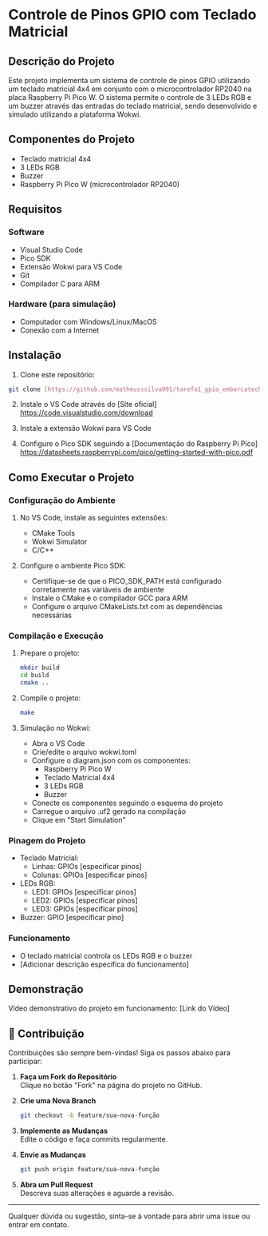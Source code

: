 # Controle de Pinos GPIO com Teclado Matricial

## Descrição do Projeto
Este projeto implementa um sistema de controle de pinos GPIO utilizando um teclado matricial 4x4 em conjunto com o microcontrolador RP2040 na placa Raspberry Pi Pico W. O sistema permite o controle de 3 LEDs RGB e um buzzer através das entradas do teclado matricial, sendo desenvolvido e simulado utilizando a plataforma Wokwi.

## Componentes do Projeto
- Teclado matricial 4x4
- 3 LEDs RGB
- Buzzer
- Raspberry Pi Pico W (microcontrolador RP2040)

## Requisitos
### Software
- Visual Studio Code
- Pico SDK
- Extensão Wokwi para VS Code
- Git
- Compilador C para ARM

### Hardware (para simulação)
- Computador com Windows/Linux/MacOS
- Conexão com a Internet

## Instalação
1. Clone este repositório:
```bash
git clone [https://github.com/matheusssilva991/tarefa1_gpio_embarcatech.git]
```

2. Instale o VS Code através do [Site oficial] https://code.visualstudio.com/download

3. Instale a extensão Wokwi para VS Code

4. Configure o Pico SDK seguindo a [Documentação do Raspberry Pi
Pico] https://datasheets.raspberrypi.com/pico/getting-started-with-pico.pdf

## Como Executar o Projeto

### Configuração do Ambiente
1. No VS Code, instale as seguintes extensões:
   - CMake Tools
   - Wokwi Simulator
   - C/C++

2. Configure o ambiente Pico SDK:
   - Certifique-se de que o PICO_SDK_PATH está configurado corretamente nas variáveis de ambiente
   - Instale o CMake e o compilador GCC para ARM
   - Configure o arquivo CMakeLists.txt com as dependências necessárias

### Compilação e Execução
1. Prepare o projeto:
   ```bash
   mkdir build
   cd build
   cmake ..
   ```

2. Compile o projeto:
   ```bash
   make
   ```

3. Simulação no Wokwi:
   - Abra o VS Code
   - Crie/edite o arquivo wokwi.toml
   - Configure o diagram.json com os componentes:
     * Raspberry Pi Pico W
     * Teclado Matricial 4x4
     * 3 LEDs RGB
     * Buzzer
   - Conecte os componentes seguindo o esquema do projeto
   - Carregue o arquivo .uf2 gerado na compilação
   - Clique em "Start Simulation"

### Pinagem do Projeto
- Teclado Matricial:
  * Linhas: GPIOs [especificar pinos]
  * Colunas: GPIOs [especificar pinos]
- LEDs RGB:
  * LED1: GPIOs [especificar pinos]
  * LED2: GPIOs [especificar pinos]
  * LED3: GPIOs [especificar pinos]
- Buzzer: GPIO [especificar pino]

### Funcionamento
- O teclado matricial controla os LEDs RGB e o buzzer
- [Adicionar descrição específica do funcionamento]

## Demonstração
Vídeo demonstrativo do projeto em funcionamento: [Link do Vídeo]

## 📝 Contribuição

Contribuições são sempre bem-vindas! Siga os passos abaixo para participar:

1. **Faça um Fork do Repositório**  
   Clique no botão "Fork" na página do projeto no GitHub.

2. **Crie uma Nova Branch**  
   ```bash
   git checkout -b feature/sua-nova-função
   ```
3. **Implemente as Mudanças**  
   Edite o código e faça commits regularmente.

4. **Envie as Mudanças**  
   ```bash
   git push origin feature/sua-nova-função
   ```

5. **Abra um Pull Request**  
   Descreva suas alterações e aguarde a revisão.

---

Qualquer dúvida ou sugestão, sinta-se à vontade para abrir uma issue ou entrar em contato.
